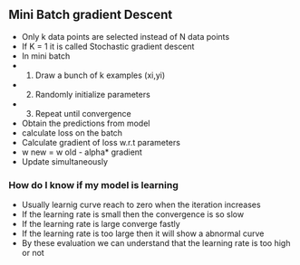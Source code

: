  ## Mini Batch gradient Descent
 - Only k data points are selected instead of N data points
 - If K = 1 it is called Stochastic gradient descent
 - In mini batch
 - 1. Draw a bunch of k examples (xi,yi)
 - 2. Randomly initialize parameters
 - 3. Repeat until convergence
 - Obtain the predictions from model
 - calculate loss on the batch
 - Calculate gradient of loss w.r.t parameters
 - w new = w old - alpha* gradient
 - Update simultaneously
 ### How do I know if my model is learning
 - Usually learnig curve reach to zero when the iteration increases
 - If the learning rate is small then the convergence is so slow
 - If the learning rate is large converge fastly
 - If the learning rate is too large then it will show a abnormal curve
 - By these evaluation we can understand that the learning rate is too high or not
